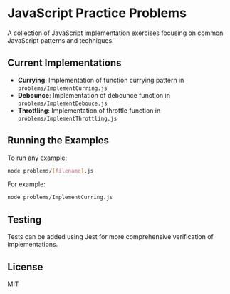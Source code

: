 # JavaScript Practice Problems

A collection of JavaScript implementation exercises focusing on common JavaScript patterns and techniques.

## Current Implementations

- **Currying**: Implementation of function currying pattern in `problems/ImplementCurring.js`
- **Debounce**: Implementation of debounce function in `problems/ImplementDebouce.js`
- **Throttling**: Implementation of throttle function in `problems/ImplementThrottling.js`

## Running the Examples

To run any example:

```bash
node problems/[filename].js
```

For example:
```bash
node problems/ImplementCurring.js
```

## Testing

Tests can be added using Jest for more comprehensive verification of implementations.

## License

MIT